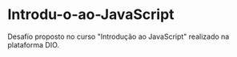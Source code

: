 # Introdu-o-ao-JavaScript
Desafio proposto no curso "Introdução ao JavaScript" realizado na plataforma DIO.
